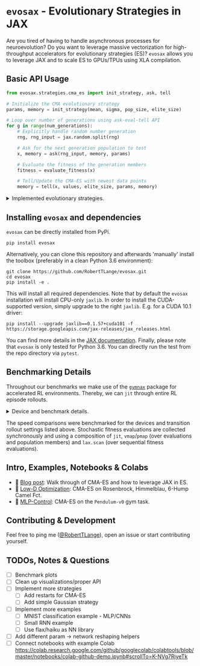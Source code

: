 # `evosax` - Evolutionary Strategies in JAX

Are you tired of having to handle asynchronous processes for neuroevolution? Do you want to leverage massive vectorization for high-throughput accelerators for evolutionary strategies (ES)? `evosax` allows you to leverage JAX and to scale ES to GPUs/TPUs using XLA compilation.

## Basic API Usage

```python
from evosax.strategies.cma_es import init_strategy, ask, tell

# Initialize the CMA evolutionary strategy
params, memory = init_strategy(mean, sigma, pop_size, elite_size)

# Loop over number of generations using ask-eval-tell API
for g in range(num_generations):
    # Explicitly handle random number generation
    rng, rng_input = jax.random.split(rng)

    # Ask for the next generation population to test
    x, memory = ask(rng_input, memory, params)

    # Evaluate the fitness of the generation members
    fitness = evaluate_fitness(x)

    # Tell/Update the CMA-ES with newest data points
    memory = tell(x, values, elite_size, params, memory)
```

<details><summary>
Implemented evolutionary strategies.

</summary>

| Strategy | Reference | Implemented | Source Code | Example |
| --- | --- | --- | --- | --- |
| Classic Control | `Pendulum-v0` | :heavy_check_mark:  | :heavy_check_mark: |
</details>


## Installing `evosax` and dependencies

`evosax` can be directly installed from PyPi.

```
pip install evosax
```

Alternatively, you can clone this repository and afterwards 'manually' install the toolbox (preferably in a clean Python 3.6 environment):

```
git clone https://github.com/RobertTLange/evosax.git
cd evosax
pip install -e .
```

This will install all required dependencies. Note that by default the `evosax` installation will install CPU-only `jaxlib`. In order to install the CUDA-supported version, simply upgrade to the right `jaxlib`. E.g. for a CUDA 10.1 driver:

```
pip install --upgrade jaxlib==0.1.57+cuda101 -f https://storage.googleapis.com/jax-releases/jax_releases.html
```

You can find more details in the [JAX documentation](https://github.com/google/jax#installation). Finally, please note that `evosax` is only tested for Python 3.6. You can directly run the test from the repo directory via `pytest`.

## Benchmarking Details

Throughout our benchmarks we make use of the [`gymnax`](https://github.com/RobertTLange/gymnax) package for accelerated RL environments. Thereby, we can `jit` through entire RL episode rollouts.

<details> <summary>
  Device and benchmark details.

</summary>

| Name | Framework | Description | Device | Steps in Ep. | Number of Ep. |
| --- | --- | --- | --- | --- | --- |
CPU-STEP-GYM | OpenAI gym/NumPy | Single transition |2,7 GHz Intel Core i7| 1 | - |
</details>


The speed comparisons were benchmarked for the devices and transition rollout settings listed above. Stochastic fitness evaluations are collected synchronously and using a composition of `jit`, `vmap`/`pmap` (over evaluations and population members) and `lax.scan` (over sequential fitness evaluations).


## Intro, Examples, Notebooks & Colabs
* :book: [Blog post](https://roberttlange.github.io/posts/2020/12/neuroevolution-in-jax/): Walk through of CMA-ES and how to leverage JAX in ES.
* :notebook: [Low-D Optimization](examples/optimisation_cma_es.ipynb): CMA-ES on Rosenbrock, Himmelblau, 6-Hump Camel Fct.
* :notebook: [MLP-Control](examples/pendulum_cma_es.ipynb): CMA-ES on the `Pendulum-v0` gym task.


## Contributing & Development

Feel free to ping me ([@RobertTLange](https://twitter.com/RobertTLange)), open an issue or start contributing yourself.

## TODOs, Notes & Questions
- [ ] Benchmark plots
- [ ] Clean up visualizations/proper API
- [ ] Implement more strategies
    - [ ] Add restarts for CMA-ES
    - [ ] Add simple Gaussian strategy
- [ ] Implement more examples
    - [ ] MNIST classification example - MLP/CNNs
    - [ ] Small RNN example
    - [ ] Use flax/haiku as NN library
- [ ] Add different param -> network reshaping helpers
- [ ] Connect notebooks with example Colab https://colab.research.google.com/github/googlecolab/colabtools/blob/master/notebooks/colab-github-demo.ipynb#scrollTo=K-NVg7RjyeTk
